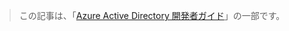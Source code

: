 > この記事は、「[Azure Active Directory 開発者ガイド](../articles/active-directory/active-directory-developers-guide.md)」の一部です。

<!---HONumber=July15_HO4-->